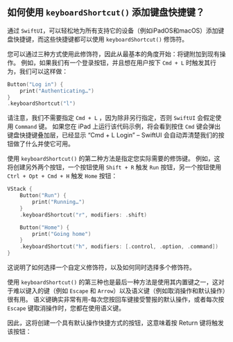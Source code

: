 如何使用 `keyboardShortcut()` 添加键盘快捷键？
---

通过 `SwiftUI`，可以轻松地为所有支持它的设备（例如iPadOS和macOS）添加键盘快捷键，而这些快捷键都可以使用 `keyboardShortcut()` 修饰符。

您可以通过三种方式使用此修饰符，因此从最基本的角度开始：将键附加到现有操作。 例如，如果我们有一个登录按钮，并且想在用户按下 `Cmd + L` 时触发其行为，我们可以这样做：

```swift
Button("Log in") {
    print("Authenticating…")
}
.keyboardShortcut("l")
```

请注意，我们不需要指定 `Cmd + L` ，因为除非另行指定，否则 `SwiftUI` 会假定使用 `Command` 键。 如果您在 iPad 上运行该代码示例，将会看到按住 `Cmd` 键会弹出键盘快捷键叠加层，已经显示 “Cmd + L Login” – SwiftUI 会自动弄清楚我们的按钮做了什么并使它可用。

使用 `keyboardShortcut()` 的第二种方法是指定您实际需要的修饰键。 例如，这将创建另外两个按钮，一个按钮使用 `Shift + R` 触发 `Run` 按钮，另一个按钮使用 `Ctrl + Opt + Cmd + H` 触发 `Home` 按钮：

```swift
VStack {
    Button("Run") {
        print("Running…")
    }
    .keyboardShortcut("r", modifiers: .shift)

    Button("Home") {
        print("Going home")
    }
    .keyboardShortcut("h", modifiers: [.control, .option, .command])
}
```

这说明了如何选择一个自定义修饰符，以及如何同时选择多个修饰符。

使用 `keyboardShortcut()` 的第三种也是最后一种方法是使用其内置键之一，这对于难以键入的键（例如 `Escape` 和 `Arrow`）以及语义键（例如取消操作和默认操作）很有用。 语义键确实非常有用-每次您按回车键接受警报的默认操作，或者每次按 `Escape` 键取消操作时，您都在使用语义键。

因此，这将创建一个具有默认操作快捷方式的按钮，这意味着按 Return 键将触发该按钮：